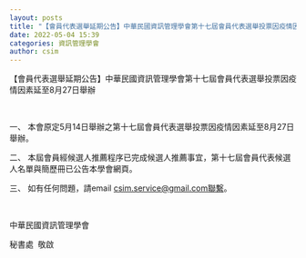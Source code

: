 ```yaml
---
layout: posts
title: "【會員代表選舉延期公告】中華民國資訊管理學會第十七屆會員代表選舉投票因疫情因素延至8月27日舉辦"
date: 2022-05-04 15:39
categories: 資訊管理學會
author: csim
---
```


【會員代表選舉延期公告】中華民國資訊管理學會第十七屆會員代表選舉投票因疫情因素延至8月27日舉辦

 

一、 本會原定5月14日舉辦之第十七屆會員代表選舉投票因疫情因素延至8月27日舉辦。

二、 本屆會員經候選人推薦程序已完成候選人推薦事宜，第十七屆會員代表候選人名單與簡歷冊已公告本學會網頁。

三、 如有任何問題，請email csim.service@gmail.com聯繫。

 

中華民國資訊管理學會

秘書處  敬啟
